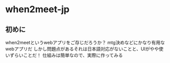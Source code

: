 # when2meet-jp
## 初めに
when2meetというwebアプリをご存じだろうか？
mtg決めなどにかなり有用なwebアプリだ
しかし問題点があるそれは日本語対応がないことと、UIがやや使いずらいことだ！
仕組みは簡単なので、実際に作ってみる
